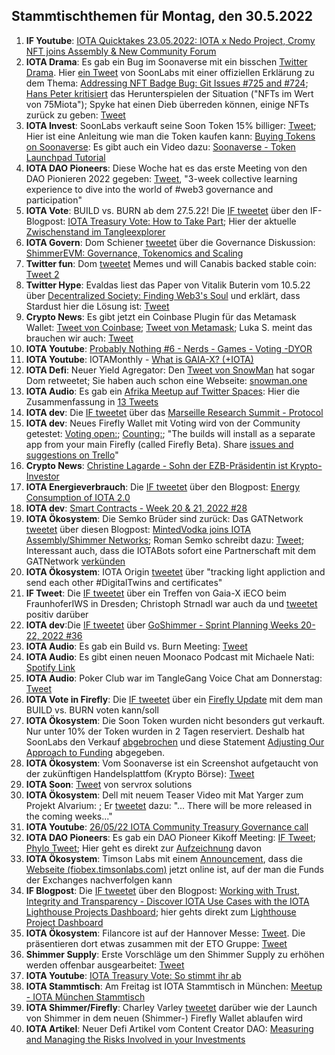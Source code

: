 ## Stammtischthemen für Montag, den 30.5.2022

1. **IF Youtube**: [IOTA Quicktakes 23.05.2022: IOTA x Nedo Project, Cromy NFT joins Assembly & New Community Forum](https://www.youtube.com/watch?v=FHjkLRXlidc<)
2. **IOTA Drama**: Es gab ein Bug im Soonaverse mit ein bisschen [Twitter Drama](https://twitter.com/MeowtaNFT/status/1528793550242033664?s=20&t=iXZkBi3YlfzySL6wWF9kZw). Hier [ein Tweet](https://twitter.com/soon_labs/status/1528938231089094657?s=20&t=iXZkBi3YlfzySL6wWF9kZw) von SoonLabs mit einer offiziellen Erklärung zu dem Thema: [Addressing NFT Badge Bug: Git Issues #725 and #724](https://docs.google.com/document/d/1YkPa-bmZbeChuxcYKLKEkRAJum-DLoV_jArKW62Tu9o/edit); [Hans Peter kritisiert](https://twitter.com/HansTechniq/status/1529018811747287042?s=20&t=37xLnltMu_VdmWdp1rYveA) das Herunterspielen der Situation ("NFTs im Wert von 75Miota"); Spyke hat einen Dieb überreden können, einige NFTs zurück zu geben: [Tweet](https://twitter.com/SpykeIota/status/1529470930254278657?s=20&t=7Tlq9qnyHwk7Avac2BDd_w)
3. **IOTA Invest**: SoonLabs verkauft seine Soon Token 15% billiger: [Tweet](https://twitter.com/soon_labs/status/1528966613235421184?s=20&t=iXZkBi3YlfzySL6wWF9kZw); Hier ist eine Anleitung wie man die Token kaufen kann: [Buying Tokens on Soonaverse](https://docs.soonaverse.com/en/token-launchpad/buying-tokens): Es gibt auch ein Video dazu: [Soonaverse - Token Launchpad Tutorial](https://www.youtube.com/watch?v=pj6xJqOAaT0)
4. **IOTA DAO Pioneers**: Diese Woche hat es das erste Meeting von den DAO Pionieren 2022 gegeben: [Tweet](https://twitter.com/iota/status/1528714868353794049?s=20&t=iXZkBi3YlfzySL6wWF9kZw), "3-week collective learning experience to dive into the world of #web3 governance and participation"
5. **IOTA Vote**: BUILD vs. BURN ab dem 27.5.22! Die [IF tweetet](https://twitter.com/iota/status/1529084815408091138?s=20&t=7ZHZsXTje3u2GDtf8NtbSA) über den IF-Blogpost: [IOTA Treasury Vote: How to Take Part](https://blog.iota.org/iota-treasury-vote-how-to-take-part/); Hier der aktuelle [Zwischenstand im Tangleexplorer](https://thetangle.org/vote/c8529ff64ea191b437cd625af8b02fd0173bc94aae380ea4cc3367a651536cba)
6. **IOTA Govern**: Dom Schiener [tweetet](https://twitter.com/DomSchiener/status/1529033630181466119?s=20&t=7ZHZsXTje3u2GDtf8NtbSA) über die Governance Diskussion: [ShimmerEVM: Governance, Tokenomics and Scaling](https://govern.iota.org/t/discussion-shimmerevm-governance-tokenomics-and-scaling/1301)
7. **Twitter fun**: Dom [tweetet](https://twitter.com/DomSchiener/status/1529049585548681216?s=20&t=vmYLZbu4ab_SzlHyi0JmAA) Memes und will Canabis backed stable coin: [Tweet 2](https://twitter.com/DomSchiener/status/1529166895491993601?s=20&t=44ZwuNuqV_SpV64t91uBCQ)
8. **Twitter Hype**: Evaldas liest das Paper von Vitalik Buterin vom 10.5.22 über [Decentralized Society: Finding Web3's Soul](https://papers.ssrn.com/sol3/papers.cfm?abstract_id=4105763) und erklärt, dass Stardust hier die Lösung ist: [Tweet](https://twitter.com/lunfardo314/status/1529175613751402496?s=20&t=vmYLZbu4ab_SzlHyi0JmAA)
9. **Crypto News**: Es gibt jetzt ein Coinbase Plugin für das Metamask Wallet: [Tweet von Coinbase](https://twitter.com/coinbase/status/1529131146625224707?s=20&t=44ZwuNuqV_SpV64t91uBCQ); [Tweet von Metamask](https://twitter.com/MetaMask/status/1529173679099158528?s=20&t=pa7CU--_pE4fxolhedAG4Q); Luka S. meint das brauchen wir auch: [Tweet](https://twitter.com/lukastanisic99/status/1529181909246529547?s=20&t=pa7CU--_pE4fxolhedAG4Q)
10. **IOTA Youtube**: [Probably Nothing #6 - Nerds - Games - Voting -DYOR](https://www.youtube.com/watch?v=c9oxKB2KR60)
11. **IOTA Youtube**: IOTAMonthly - [What is GAIA-X? (+IOTA)](https://www.youtube.com/watch?v=Uvh26oeS17I)
12. **IOTA Defi**: Neuer Yield Agregator: Den [Tweet von SnowMan](https://twitter.com/SnowMan_Finance/status/1529021606483271680?s=20&t=vmYLZbu4ab_SzlHyi0JmAA) hat sogar Dom retweetet; Sie haben auch schon eine Webseite: [snowman.one](https://www.snowman.one/)
13. **IOTA Audio**: Es gab ein [Afrika Meetup auf Twitter Spaces](https://twitter.com/IotaNigeria/status/1525563185461329920?s=20&t=pa7CU--_pE4fxolhedAG4Q): Hier die Zusammenfassung in [13 Tweets](https://twitter.com/IotaNigeria/status/1529168445203435520?s=20&t=pa7CU--_pE4fxolhedAG4Q)
14. **IOTA dev**: Die [IF tweetet](https://twitter.com/iota/status/1529145203873001474?s=20&t=pa7CU--_pE4fxolhedAG4Q) über das [Marseille Research Summit - Protocol](https://github.com/iotaledger/research-updates/discussions/35)
15. **IOTA dev**: Neues Firefly Wallet mit Voting wird von der Community getestet: [Voting open:](https://github.com/iotaledger/firefly/actions/runs/2379346609); [Counting:](https://github.com/iotaledger/firefly/actions/runs/2379347418); "The builds will install as a separate app from your main Firefly (called Firefly Beta). Share [issues and suggestions on Trello](https://trello.com/invite/b/t4hdVF1z/ca479a66e9e1b592b5ca6d65298bfd4a/firefly-voting-alpha-testing)"
16. **Crypto News**: [Christine Lagarde - Sohn der EZB-Präsidentin ist Krypto-Investor](https://www.btc-echo.de/schlagzeilen/christine-lagarde-sohn-der-ezb-praesidentin-ist-krypto-investor-143979/)
17. **IOTA Energieverbrauch**: Die [IF tweetet](https://twitter.com/iota/status/1529386806160068609?s=20&t=BTBx7lL7318pSb0tjsF8uA) über den Blogpost: [Energy Consumption of IOTA 2.0](https://blog.iota.org/energy-consumption-of-iota-2-0/)
18. **IOTA dev**: [Smart Contracts - Week 20 & 21, 2022 #28](https://github.com/iotaledger/engineering-updates/discussions/28)
19. **IOTA Ökosystem**: Die Semko Brüder sind zurück: Das GATNetwork [tweetet](https://twitter.com/gat_network/status/1529460028926828544?s=20&t=bBpKcJap-Q1Go7Ck4lCufA) über diesen Blogpost: [MintedVodka joins IOTA Assembly/Shimmer Networks](https://medium.com/gat-network/mintedvodka-joins-iota-assembly-shimmer-networks-8e77ffb92378); Roman Semko schreibt dazu: [Tweet](https://twitter.com/romansemko/status/1529461217475145728?s=20&t=7Tlq9qnyHwk7Avac2BDd_w); Interessant auch, dass die IOTABots sofort eine Partnerschaft mit dem GATNetwork [verkünden](https://twitter.com/iotabots/status/1530059976798097410?s=20&t=Wpo9NZI-3pvg00FJyjv8CA)
20. **IOTA Ökosystem**: IOTA Origin [tweetet](https://twitter.com/origin_iota/status/1529446923974889474?s=20&t=sC6RSAdxOwZke5ZbWqezfQ) über "tracking light appliction and send each other #DigitalTwins and certificates"
21. **IF Tweet**: Die [IF tweetet](https://twitter.com/iota/status/1529468090634883078?s=20&t=tQQ8cXMVKpSV-oYMjXtakg) über ein Treffen von Gaia-X iECO beim FraunhoferIWS in Dresden; Christoph Strnadl war auch da und [tweetet](https://twitter.com/archimate/status/1529507028036730883?s=20&t=7Tlq9qnyHwk7Avac2BDd_w) positiv darüber
22. **IOTA dev**:Die [IF tweetet](https://twitter.com/iota/status/1529552888124538881?s=20&t=-e4FoCpnSulL4qsAda-d5g) über [GoShimmer - Sprint Planning Weeks 20-22, 2022 #36](https://twitter.com/iota/status/1529552888124538881?t=mnymEwBWza8-JjaB51QKqA&s=19)
23. **IOTA Audio**: Es gab ein Build vs. Burn Meeting: [Tweet](https://twitter.com/gregmart/status/1529600872132808706?s=20&t=Moeg3ZB9FtnSqcqc9gW5VA)
24. **IOTA Audio**: Es gibt einen neuen Moonaco Podcast mit Michaele Nati: [Spotify Link](https://open.spotify.com/episode/4poAh4QC4ewc2Pfy5F3p7q?si=uk4vhRaXTy-XSaAKgZs74w&nd=1)
25. **IOTA Audio**: Poker Club war im TangleGang Voice Chat am Donnerstag: [Tweet](https://twitter.com/GangTangleTalk/status/1529818572939177985?s=20&t=mmR69y5oUsIK0x2L1d-x5w)
26. **IOTA Vote in Firefly**: Die [IF tweetet](https://twitter.com/iota/status/1529850343353466885?s=20&t=0GXBwzzo8JAgV_cYuzObyw) über ein [Firefly Update](https://firefly.iota.org/) mit dem man BUILD vs. BURN voten kann/soll
27. **IOTA Ökosystem**: Die Soon Token wurden nicht besonders gut verkauft. Nur unter 10% der Token wurden in 2 Tagen reserviert. Deshalb hat SoonLabs den Verkauf [abgebrochen](https://twitter.com/soon_labs/status/1529918430928785408?s=20&t=Wpo9NZI-3pvg00FJyjv8CA) und diese Statement [Adjusting Our Approach to Funding](https://soonlabs.medium.com/adjusting-our-approach-to-funding-b6a7bc588518) abgegeben.
28. **IOTA Ökosystem**: Vom Soonaverse ist ein Screenshot aufgetaucht von der zukünftigen Handelsplattfom (Krypto Börse): [Tweet](https://twitter.com/IotaPoet/status/1529554945753681923?s=20&t=bBpKcJap-Q1Go7Ck4lCufA) 
29. **IOTA Soon**: [Tweet](https://twitter.com/servrox/status/1529524557509496836?s=20&t=7Tlq9qnyHwk7Avac2BDd_w) von servrox solutions
30. **IOTA Ökosystem**: Dell mit neuem Teaser Video mit Mat Yarger zum Projekt Alvarium: [](https://www.dell.com/en-us/dt/video-collateral/project-alvarium-tracks-carbon-footprint-with-edge-solutions.htm); Er [tweetet](https://twitter.com/Mat_Yarger/status/1529930232567894016?s=20&t=Wpo9NZI-3pvg00FJyjv8CA) dazu: "... There will be more released in the coming weeks..."
31. **IOTA Youtube**: [26/05/22 IOTA Community Treasury Governance call](https://www.youtube.com/watch?v=51WGxsX5pI4)
32. **IOTA DAO Pioneers**: Es gab ein DAO Pioneer Kikoff Meeting: [IF Tweet](https://twitter.com/iota/status/1529809589373489152?s=20&t=Wpo9NZI-3pvg00FJyjv8CA); [Phylo Tweet](https://twitter.com/PhyloIota/status/1529831964433272832?s=20&t=Wpo9NZI-3pvg00FJyjv8CA); Hier geht es direkt zur [Aufzeichnung](https://twitter.com/PhyloIota/status/1529841222734340097?s=20&t=UjK-Q8M2OmODwLJK75xC0A) davon
33. **IOTA Ökosystem**: Timson Labs mit einem [Announcement](https://twitter.com/TimsonLabs/status/1529944058776256512?s=20&t=meG3tIJHUv4PXr7aFY3o0Q), dass die [Webseite (fiobex.timsonlabs.com)](https://fiobex.timsonlabs.com/) jetzt online ist, auf der man die Funds der Exchanges nachverfolgen kann
34. **IF Blogpost**: Die [IF tweetet](https://twitter.com/iota/status/1530156879762030593?s=20&t=UjK-Q8M2OmODwLJK75xC0A) über den Blogpost: [Working with Trust, Integrity and Transparency - Discover IOTA Use Cases with the IOTA Lighthouse Projects Dashboard](https://blog.iota.org/working-with-trust-integrity-and-transparency/); hier gehts direkt zum [Lighthouse Project Dashboard](https://www.iota.org/solutions/lighthouse)
35. **IOTA Ökosystem**: Filancore ist auf der Hannover Messe: [Tweet](https://twitter.com/FilancoreGmbH/status/1530119266888036352?s=20&t=UjK-Q8M2OmODwLJK75xC0A). Die präsentieren dort etwas zusammen mit der ETO Gruppe: [Tweet](https://twitter.com/EtoGruppe/status/1530114505145032704?s=20&t=UjK-Q8M2OmODwLJK75xC0A)
36. **Shimmer Supply**: Erste Vorschläge um den Shimmer Supply zu erhöhen werden offenbar ausgearbeitet: [Tweet](https://twitter.com/z_m_b/status/1530291266638036992?s=20&t=xFzNglaZ6p_BWyzQmGMUbw)
37. **IOTA Youtube**: [IOTA Treasury Vote: So stimmt ihr ab](https://www.youtube.com/watch?v=on65FCYizgg)
38. **IOTA Stammtisch**: Am Freitag ist IOTA Stammtisch in München: [Meetup - IOTA München Stammtisch](https://www.meetup.com/de-DE/IOTA-Muc/events/rjcftsydcjbfb/)
39. **IOTA Shimmer/Firefly**: Charley Varley [tweetet](https://twitter.com/c_varley/status/1530159693393539073?s=20&t=xFzNglaZ6p_BWyzQmGMUbw) darüber wie der Launch von Shimmer in dem neuen (Shimmer-) Firefly Wallet ablaufen wird
40. **IOTA Artikel**: Neuer Defi Artikel vom Content Creator DAO: [Measuring and Managing the Risks Involved in your Investments](https://medium.com/@iotacontentcreators/measuring-and-managing-the-risks-involved-in-your-investments-d157a2edd77e)


